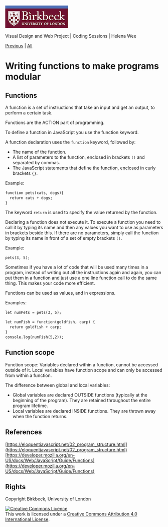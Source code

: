 ![Birkbeck, University of London](images/birkbeck-logo.jpg)

Visual Design and Web Project | Coding Sessions | Helena Wee

[Previous](path/to/file.md) | [All](README.md)  

# Writing functions to make programs modular

## Functions

A function is a set of instructions that take an input and get an output, to perform a certain task.

Functions are the ACTION part of programming.

To define a function in JavaScript you use the function keyword.

A function declaration uses the `function` keyword, followed by:
- The name of the function.
- A list of parameters to the function, enclosed in brackets `()` and separated by commas.
- The JavaScript statements that define the function, enclosed in curly brackets `{}`.

Example:
```
function pets(cats, dogs){
  return cats + dogs;
}
```

The keyword `return` is used to specify the value returned by the function.

Declaring a function does not execute it. To execute a function you need to call it by typing its name and then any values you want to use as parameters in brackets beside this. If there are no parameters, simply call the function by typing its name in front of a set of empty brackets `()`.

Example:
```
pets(3, 5);
```
Sometimes if you have a lot of code that will be used many times in a program, instead of writing out all the instructions again and again, you can put them in a function and just use a one line function call to do the same thing. This makes your code more efficient. 

Functions can be used as values, and in expressions.

Examples:
```
let numPets = pets(3, 5);
```
```
let numFish = function(goldfish, carp) {
  return goldfish + carp;
}
console.log(numFish(5,2));
```
## Function scope

Function scope: Variables declared within a function, cannot be accessed outside of it. Local variables have function scope and can only be accessed from within a function.

The difference between global and local variables:
- Global variables are declared OUTSIDE functions (typically at the beginning of the program). They are retained throughout the entire program lifetime.
- Local variables are declared INSIDE functions. They are thrown away when the function returns.




## References
[https://eloquentjavascript.net/02_program_structure.html](https://eloquentjavascript.net/02_program_structure.html)  
[https://developer.mozilla.org/en-US/docs/Web/JavaScript/Guide/Functions](https://developer.mozilla.org/en-US/docs/Web/JavaScript/Guide/Functions)

## Rights
Copyright Birkbeck, University of London

<a rel="license" href="http://creativecommons.org/licenses/by/4.0/"><img alt="Creative Commons Licence" src="https://i.creativecommons.org/l/by/4.0/88x31.png" /></a><br />This work is licensed under a <a rel="license" href="http://creativecommons.org/licenses/by/4.0/">Creative Commons Attribution 4.0 International License</a>.
